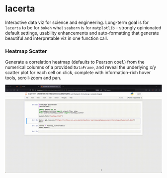 # lacerta
 Interactive data viz for science and engineering. Long-term goal is for `lacerta` to be for `bokeh` what `seaborn` is for `matplotlib` - strongly opinionated default settings, usability enhancements and auto-formatting that generate beautiful and interpretable viz in one function call.

 ### Heatmap Scatter

Generate a correlation heatmap (defaults to Pearson coef.) from the numerical columns of a provided `DataFrame`, and reveal the underlying x/y scatter plot for each cell on click, complete with information-rich hover tools, scroll-zoom and pan.

![heatmap_scatter](img/hm_sc_demo.gif)
